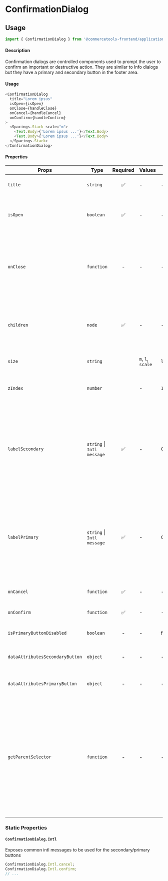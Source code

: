 # ConfirmationDialog

## Usage

```js
import { ConfirmationDialog } from '@commercetools-frontend/application-components';
```

#### Description

Confirmation dialogs are controlled components used to prompt the user to confirm an important or destructive action. They are similar to Info dialogs but they have a primary and secondary button in the footer area.

#### Usage

```js
<ConfirmationDialog
  title="Lorem ipsus"
  isOpen={isOpen}
  onClose={handleClose}
  onCancel={handleCancel}
  onConfirm={handleConfirm}
>
  <Spacings.Stack scale="m">
    <Text.Body>{'Lorem ipsus ...'}</Text.Body>
    <Text.Body>{'Lorem ipsus ...'}</Text.Body>
  </Spacings.Stack>
</ConfirmationDialog>
```

#### Properties

| Props                           | Type                       | Required | Values            | Default                           | Description                                                                                                                                                                                                                                                                                                 |
| ------------------------------- | -------------------------- | :------: | ----------------- | --------------------------------- | ----------------------------------------------------------------------------------------------------------------------------------------------------------------------------------------------------------------------------------------------------------------------------------------------------------- |
| `title`                         | `string`                   |    ✅    | -                 | -                                 | The title of the Confirmation Dialog                                                                                                                                                                                                                                                                        |
| `isOpen`                        | `boolean`                  |    ✅    | -                 | -                                 | Indicates whether the dialog is open or closed. The parent component needs to manage this state                                                                                                                                                                                                             |
| `onClose`                       | `function`                 |    -     | -                 | -                                 | Called when the dialog closes (click on overlay, click on close button, press ESC). If the function is not provided, the modal cannot be closed by any of the listed options.                                                                                                                               |
| `children`                      | `node`                     |    ✅    | -                 | -                                 | Content rendered within the dialog. If the content is long in height (depending on the screen size) a scrollbar will appear                                                                                                                                                                                 |
| `size`                          | `string`                   |          | `m`, `l`, `scale` | `l`                               | Horizontal width limit of the dialog card                                                                                                                                                                                                                                                                   |
| `zIndex`                        | `number`                   |          | -                 | `1000`                            | The `z-index` value to be applied to the overlay container (useful if you have stacking modals)                                                                                                                                                                                                             |
| `labelSecondary`                | `string` \| `Intl message` |    ✅    | -                 | `ConfirmationDialog.Intl.cancel`  | The label for the secondary button as a string, or as an intl-like message (`{ id, defaultMessage }`). The `ConfirmationDialog` exposes a static object `Intl` containing some common intl messages that are already translated                                                                             |
| `labelPrimary`                  | `string` \| `Intl message` |    ✅    | -                 | `ConfirmationDialog.Intl.confirm` | The label for the primary button as a string, or as an intl-like message (`{ id, defaultMessage }`). The `ConfirmationDialog` exposes a static object `Intl` containing some common intl messages that are already translated                                                                               |
| `onCancel`                      | `function`                 |    ✅    | -                 | -                                 | Called when the secondary button is clicked                                                                                                                                                                                                                                                                 |
| `onConfirm`                     | `function`                 |    ✅    | -                 | -                                 | Called when the primary button is clicked                                                                                                                                                                                                                                                                   |
| `isPrimaryButtonDisabled`       | `boolean`                  |    -     | -                 | false                             | Indicates whether primary button is disabled or not                                                                                                                                                                                                                                                         |
| `dataAttributesSecondaryButton` | `object`                   |    -     | -                 | -                                 | Use this prop to pass `data-` attributes to the secondary button                                                                                                                                                                                                                                            |
| `dataAttributesPrimaryButton`   | `object`                   |    -     | -                 | -                                 | Use this prop to pass `data-` attributes to the primary button                                                                                                                                                                                                                                              |
| `getParentSelector`             | `function`                 |    -     | -                 | -                                 | The function should return an HTML element that will be used as the parent container to hold the modal DOM tree. If no function is provided, it's expected that an HTML element with the `id="parent-container"` is present in the DOM. In `NODE_ENV=test` environment, the default HTML element is `body`. |

### Static Properties

#### `ConfirmationDialog.Intl`

Exposes common intl messages to be used for the secondary/primary buttons

```js
ConfirmationDialog.Intl.cancel;
ConfirmationDialog.Intl.confirm;
// ...
```

